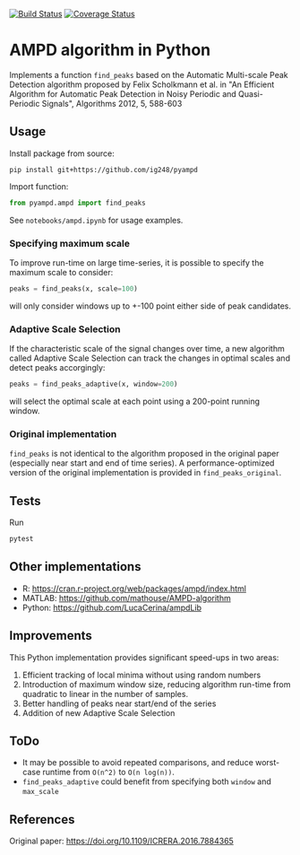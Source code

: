 [![Build Status](https://travis-ci.com/ig248/pyampd.svg?branch=master)](https://travis-ci.com/ig248/pyampd)
[![Coverage Status](https://codecov.io/gh/ig248/pyampd/branch/master/graph/badge.svg)](https://codecov.io/gh/ig248/pyampdgit)

# AMPD algorithm in Python
Implements a function `find_peaks` based on the Automatic Multi-scale
Peak Detection algorithm proposed by Felix Scholkmann et al. in
"An Efficient Algorithm for Automatic Peak Detection in
Noisy Periodic and Quasi-Periodic Signals", Algorithms 2012,
 5, 588-603

## Usage
Install package from source:

```
pip install git+https://github.com/ig248/pyampd
```

Import function:

```python
from pyampd.ampd import find_peaks
```

See `notebooks/ampd.ipynb` for usage examples.

### Specifying maximum scale
To improve run-time on large time-series, it is possible to specify the maximum scale to consider:
```python
peaks = find_peaks(x, scale=100)
```
will only consider windows up to +-100 point either side of peak candidates.

### Adaptive Scale Selection
If the characteristic scale of the signal changes over time, a new algorithm called
Adaptive Scale Selection can track the changes in optimal scales and detect peaks accorgingly:
```python
peaks = find_peaks_adaptive(x, window=200)
```
will select the optimal scale at each point using a 200-point running window.


### Original implementation
`find_peaks` is not identical to the algorithm proposed in the original paper (especially near start and end of time series).
 A performance-optimized version of the original implementation is provided in `find_peaks_original`.


## Tests
Run
```bash
pytest
```

## Other implementations
- R: https://cran.r-project.org/web/packages/ampd/index.html
- MATLAB: https://github.com/mathouse/AMPD-algorithm
- Python: https://github.com/LucaCerina/ampdLib

## Improvements
This Python implementation provides significant speed-ups in two areas:
1. Efficient tracking of local minima without using random numbers
2. Introduction of maximum window size, reducing algorithm run-time from
quadratic to linear in the number of samples.
3. Better handling of peaks near start/end of the series
4. Addition of new Adaptive Scale Selection 

## ToDo
- It may be possible to avoid repeated comparisons, and reduce worst-case
runtime from `O(n^2)` to `O(n log(n))`.
- `find_peaks_adaptive` could benefit from specifying both `window` and `max_scale`

## References
Original paper: https://doi.org/10.1109/ICRERA.2016.7884365
